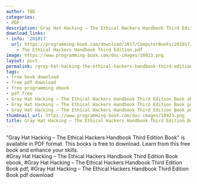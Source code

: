 ```yaml
---
author: TBD
categories:
- PDF
description: Gray Hat Hacking – The Ethical Hackers Handbook Third Edition Book
download_links:
- info: '201017'
  url: https://programming-book.com/download/2017/ComputerBooks/201017/Gray Hat Hacking
    - The Ethical Hackers Handbook Third Edition.pdf
image: https://www.programming-book.com/doc-images/10923.png
layout: post
permalink: /gray-hat-hacking-the-ethical-hackers-handbook-third-edition-book.html
tags:
- free book download
- free pdf download
- free programming ebook
- pdf free
- Gray Hat Hacking – The Ethical Hackers Handbook Third Edition Book ebook
- Gray Hat Hacking – The Ethical Hackers Handbook Third Edition Book pdf
- Gray Hat Hacking – The Ethical Hackers Handbook Third Edition Book pdf download
thumbnail_url: https://www.programming-book.com/doc-images/10923.png
title: Gray Hat Hacking – The Ethical Hackers Handbook Third Edition Book
---
```


 
<div class="item-desc text-justify">
  "Gray Hat Hacking – The Ethical Hackers Handbook Third Edition Book" is available in PDF format. This books is free to download. Learn from this free book and enhance your skills.
  <br>
  #Gray Hat Hacking – The Ethical Hackers Handbook Third Edition Book ebook, #Gray Hat Hacking – The Ethical Hackers Handbook Third Edition Book pdf, #Gray Hat Hacking – The Ethical Hackers Handbook Third Edition Book pdf download
</div>